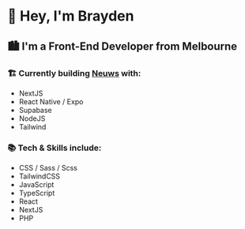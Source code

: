# 👋 Hey, I'm Brayden 

## 🏙️ I'm a Front-End Developer from Melbourne

### 🏗️ Currently building [Neuws](https://neuws.app) with:
- NextJS
- React Native / Expo
- Supabase
- NodeJS
- Tailwind

### 📚 Tech & Skills include:
- CSS / Sass / Scss
- TailwindCSS
- JavaScript
- TypeScript
- React
- NextJS
- PHP
